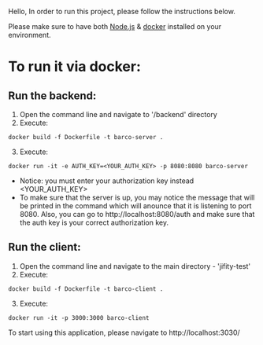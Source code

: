 Hello,
In order to run this project, please follow the instructions below.

Please make sure to have both [Node.js](https://nodejs.org/en/download/) & [docker](https://www.docker.com/products/docker-desktop/) installed on your environment.

# To run it via docker:
## Run the backend:
1. Open the command line and navigate to '/backend' directory
2. Execute: 
  ```
  docker build -f Dockerfile -t barco-server .
  ```
3. Execute: 
  ```
  docker run -it -e AUTH_KEY=<YOUR_AUTH_KEY> -p 8080:8080 barco-server
  ```
  * Notice: you must enter your authorization key instead <YOUR_AUTH_KEY>
  * To make sure that the server is up, you may notice the message that will be printed in the command which will anounce that it is listening to port 8080.
  Also, you can go to http://localhost:8080/auth and make sure that the auth key is your correct authorization key.
  
## Run the client:
1. Open the command line and navigate to the main directory - 'jifity-test'
2. Execute: 
  ```
  docker build -f Dockerfile -t barco-client .
  ```
3. Execute: 
  ```
  docker run -it -p 3000:3000 barco-client
  ```



To start using this application, please navigate to http://localhost:3030/
